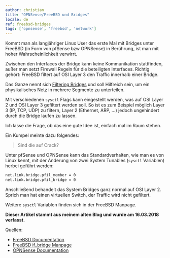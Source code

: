 ```yaml
---
author: christian
title: "OPNSense/FreeBSD und Bridges"
locale: de
ref: freebsd-bridges
tags: ['opnsense', 'freebsd', 'network']
---
```


Kommt man als langjähriger Linux User das erste Mal mit Bridges unter FreeBSD
(in Form von pfSense bzw OPNSense) in Berührung, ist man mit
hoher Wahrscheinlichkeit verwirrt.

Zwischen den Interfaces der Bridge kann keine Kommunikation stattfinden, außer man setzt
Firewall Regeln für die beteiligten Interfaces. Richtig gehört: FreeBSD filtert auf OSI Layer 3
den Traffic innerhalb einer Bridge.

Das Ganze nennt sich [Filtering Bridges][bsdbridge]
und soll Hilfreich sein, um ein physikalisches Netz in mehrere Segmente zu unterteilen.

Mit verschiedenen `sysctl` Flags kann eingestellt werden, was auf OSI Layer 2 und OSI Layer 3
gefiltert werden soll. So ist es zum Beispiel möglich Layer 3 (IP, TCP, UDP) zu filtern,
Layer 2 (Ethernet, ARP, ...) jedoch ungehindert durch die Bridge laufen zu lassen.

Ich lasse die Frage, ob das eine gute Idee ist, einfach mal im Raum stehen.

Ein Kumpel meinte dazu folgendes:

> Sind die auf Crack?

Unter pfSense und OPNSense kann das Standardverhalten, wie man es von Linux kennt, mit der Änderung von
zwei System Tunables (`sysctl` Variablen) herbei geführt werden:

```txt
net.link.bridge.pfil_member = 0
net.link.bridge.pfil_bridge = 0
```

Anschließend behandelt das System Bridges ganz normal auf OSI Layer 2. Sprich man hat einen
virtuellen Switch, der Traffic wird nicht gefiltert.

Weitere `sysctl` Variablen finden sich in der FreeBSD Manpage.

**Dieser Artikel stammt aus meinem alten Blog und wurde am 16.03.2018 verfasst.**

Quellen:

- [FreeBSD Documentation][bsdbridge]
- [FreeBSD if_bridge Manpage](https://www.freebsd.org/cgi/man.cgi?query=bridge&sektion=4&manpath=FreeBSD+11.1-RELEASE+and+Ports)
- [OPNSense Documentation](https://docs.opnsense.org/manual/how-tos/transparent_bridge.html)

[bsdbridge]: https://www.freebsd.org/doc/en_US.ISO8859-1/articles/filtering-bridges/index.html
